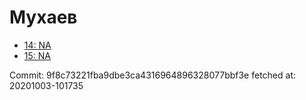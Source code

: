 # Мухаев
- [14: NA](14.md)
- [15: NA](15.md)

Commit: 9f8c73221fba9dbe3ca4316964896328077bbf3e
 fetched at: 20201003-101735
